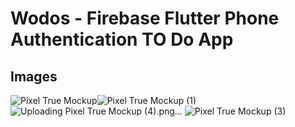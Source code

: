 # Wodos - Firebase Flutter Phone Authentication TO Do App
## Images
![Pixel True Mockup](https://github.com/rajkumarpawar07/Flutter-Firebase-Phone-Authentication-TO-Do-App/assets/100755016/f4276c09-2b2d-41b1-9684-da159fcafb71)![Pixel True Mockup (1)](https://github.com/rajkumarpawar07/Flutter-Firebase-Phone-Authentication-TO-Do-App/assets/100755016/fb4b2ae9-8d90-456b-b633-ed24194c1c15)
![Uploading Pixel True Mockup (4).png…]()
![Pixel True Mockup (3)](https://github.com/rajkumarpawar07/Flutter-Firebase-Phone-Authentication-TO-Do-App/assets/100755016/30203774-b052-43e1-8cdc-0a5b7cbc4f2c)
